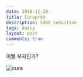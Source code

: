 ```yaml
---
date: 2018-12-20
title: Curaprox
description: 5460 sensitive 
tags: daily
layout: post
comments: true
---
```

이빨 부자인가?

![cura](https://lh3.googleusercontent.com/mA2ZklCDCgkcdhi9DniUQXDhu7fQzAvlfeAE7IBV4yy203ZYTcAI_FzkenC-yHTEWp4h4fRq8bgu99t1xzJsSMc-q5uRtVwbCPESijOEoZg-ouYFUJEz-0-rgq0sO-62ru8crwCk6Q=w2400)
